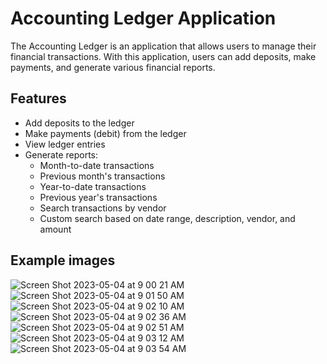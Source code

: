 # Accounting Ledger Application 

The Accounting Ledger is an application that allows users to manage their financial transactions.
With this application, users can add deposits, make payments, and generate various financial reports.

## Features

- Add deposits to the ledger
- Make payments (debit) from the ledger
- View ledger entries
- Generate reports:
  - Month-to-date transactions
  - Previous month's transactions
  - Year-to-date transactions
  - Previous year's transactions
  - Search transactions by vendor
  - Custom search based on date range, description, vendor, and amount

## Example images 

![Screen Shot 2023-05-04 at 9 00 21 AM](https://user-images.githubusercontent.com/130098921/236243346-8c9fffa0-3953-4e1a-9e0c-ae6ee0f9d30e.png)
![Screen Shot 2023-05-04 at 9 01 50 AM](https://user-images.githubusercontent.com/130098921/236243352-88768632-fb5a-4f28-a019-465784ca0308.png)
![Screen Shot 2023-05-04 at 9 02 10 AM](https://user-images.githubusercontent.com/130098921/236243353-cd1030ea-d4af-4186-b5e9-509e371109cc.png)
![Screen Shot 2023-05-04 at 9 02 36 AM](https://user-images.githubusercontent.com/130098921/236243355-5618c401-0089-4cf6-abbf-443a3596f311.png)
![Screen Shot 2023-05-04 at 9 02 51 AM](https://user-images.githubusercontent.com/130098921/236243356-0a9b8d26-f75a-4df5-b19f-01a6b875991a.png)
![Screen Shot 2023-05-04 at 9 03 12 AM](https://user-images.githubusercontent.com/130098921/236243357-f957093a-50d1-4044-aa83-e7e138027bac.png)
![Screen Shot 2023-05-04 at 9 03 54 AM](https://user-images.githubusercontent.com/130098921/236243358-b1c94285-4a5e-415a-8a94-e718a5a9a417.png)
